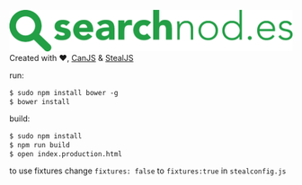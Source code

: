 ![img/logo.png](img/logo-green.png)
Created with ♥, [CanJS](http://canjs.com/index.html) & [StealJS](http://stealjs.com)

run:
```
$ sudo npm install bower -g
$ bower install
```

build:
```
$ sudo npm install
$ npm run build
$ open index.production.html
```

to use fixtures change `fixtures: false` to `fixtures:true` in `stealconfig.js`
